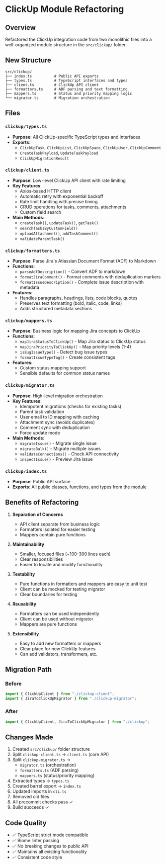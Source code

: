 # ClickUp Module Refactoring

## Overview
Refactored the ClickUp integration code from two monolithic files into a well-organized module structure in the `src/clickup/` folder.

## New Structure

```
src/clickup/
├── index.ts          # Public API exports
├── types.ts          # TypeScript interfaces and types
├── client.ts         # ClickUp API client
├── formatters.ts     # ADF parsing and text formatting
├── mappers.ts        # Status and priority mapping logic
└── migrator.ts       # Migration orchestration
```

## Files

### `clickup/types.ts`
- **Purpose**: All ClickUp-specific TypeScript types and interfaces
- **Exports**:
  - `ClickUpTask`, `ClickUpList`, `ClickUpSpace`, `ClickUpUser`, `ClickUpComment`
  - `CreateTaskPayload`, `UpdateTaskPayload`
  - `ClickUpMigrationResult`

### `clickup/client.ts`
- **Purpose**: Low-level ClickUp API client with rate limiting
- **Key Features**:
  - Axios-based HTTP client
  - Automatic retry with exponential backoff
  - Rate limit handling with precise timing
  - CRUD operations for tasks, comments, attachments
  - Custom field search
- **Main Methods**:
  - `createTask()`, `updateTask()`, `getTask()`
  - `searchTasksByCustomField()`
  - `uploadAttachment()`, `addTaskComment()`
  - `validateParentTask()`

### `clickup/formatters.ts`
- **Purpose**: Parse Jira's Atlassian Document Format (ADF) to Markdown
- **Functions**:
  - `parseAdfDescription()` - Convert ADF to markdown
  - `formatJiraComment()` - Format comments with deduplication markers
  - `formatIssueDescription()` - Complete issue description with metadata
- **Features**:
  - Handles paragraphs, headings, lists, code blocks, quotes
  - Preserves text formatting (bold, italic, code, links)
  - Adds structured metadata sections

### `clickup/mappers.ts`
- **Purpose**: Business logic for mapping Jira concepts to ClickUp
- **Functions**:
  - `mapJiraStatusToClickUp()` - Map Jira status to ClickUp status
  - `mapJiraPriorityToClickUp()` - Map priority levels (1-4)
  - `isBugIssueType()` - Detect bug issue types
  - `formatIssueTypeTag()` - Create consistent tags
- **Features**:
  - Custom status mapping support
  - Sensible defaults for common status names

### `clickup/migrator.ts`
- **Purpose**: High-level migration orchestration
- **Key Features**:
  - Idempotent migrations (checks for existing tasks)
  - Parent task validation
  - User email to ID mapping with caching
  - Attachment sync (avoids duplicates)
  - Comment sync with deduplication
  - Force update mode
- **Main Methods**:
  - `migrateIssue()` - Migrate single issue
  - `migrateBulk()` - Migrate multiple issues
  - `validateConnections()` - Check API connectivity
  - `inspectIssue()` - Preview Jira issue

### `clickup/index.ts`
- **Purpose**: Public API surface
- **Exports**: All public classes, functions, and types from the module

## Benefits of Refactoring

1. **Separation of Concerns**
   - API client separate from business logic
   - Formatters isolated for easier testing
   - Mappers contain pure functions

2. **Maintainability**
   - Smaller, focused files (~100-300 lines each)
   - Clear responsibilities
   - Easier to locate and modify functionality

3. **Testability**
   - Pure functions in formatters and mappers are easy to unit test
   - Client can be mocked for testing migrator
   - Clear boundaries for testing

4. **Reusability**
   - Formatters can be used independently
   - Client can be used without migrator
   - Mappers are pure functions

5. **Extensibility**
   - Easy to add new formatters or mappers
   - Clear place for new ClickUp features
   - Can add validators, transformers, etc.

## Migration Path

### Before
```typescript
import { ClickUpClient } from "./clickup-client";
import { JiraToClickUpMigrator } from "./clickup-migrator";
```

### After
```typescript
import { ClickUpClient, JiraToClickUpMigrator } from "./clickup";
```

## Changes Made

1. Created `src/clickup/` folder structure
2. Split `clickup-client.ts` → `client.ts` (core API)
3. Split `clickup-migrator.ts` → 
   - `migrator.ts` (orchestration)
   - `formatters.ts` (ADF parsing)
   - `mappers.ts` (status/priority mapping)
4. Extracted types → `types.ts`
5. Created barrel export → `index.ts`
6. Updated imports in `cli.ts`
7. Removed old files
8. All precommit checks pass ✓
9. Build succeeds ✓

## Code Quality

- ✅ TypeScript strict mode compatible
- ✅ Biome linter passing
- ✅ No breaking changes to public API
- ✅ Maintains all existing functionality
- ✅ Consistent code style
